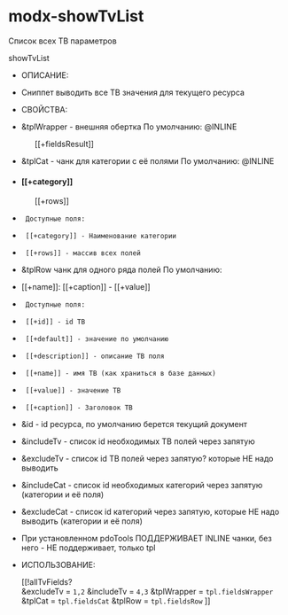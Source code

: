 # modx-showTvList
Список всех ТВ параметров

showTvList

 * ОПИСАНИЕ:
 * Сниппет выводить все ТВ значения для текущего ресурса


 * СВОЙСТВА:

 * &tplWrapper - внешняя обертка По умолчанию: @INLINE  <ul>[[+fieldsResult]]</ul>

 * &tplCat - чанк для категории с её полями По умолчанию: @INLINE  <li><h4>[[+category]]</h4> <ul>[[+rows]]</ul></li>
 *      Доступные поля:
 *      [[+category]] - Наименование категории
 *      [[+rows]] - массив всех полей


 * &tplRow  чанк для одного ряда полей По умолчанию: <li>[[+name]]: [[+caption]] - [[+value]]</li>
 *      Доступные поля:
 *      [[+id]] - id ТВ 
 *      [[+default]] - значение по умолчанию
 *      [[+description]] - описание ТВ поля 
 *      [[+name]] - имя ТВ (как храниться в базе данных)
 *      [[+value]] - значение ТВ  
 *      [[+caption]] - Заголовок ТВ 


 * &id - id ресурса, по умолчанию берется текущий документ
 * &includeTv - список id необходимых ТВ полей через запятую
 * &excludeTv - список id ТВ полей через запятую? которые НЕ надо выводить
 * &includeCat - список id необходимых категорий через запятую (категории и её поля)
 * &excludeCat - список  id категорий через запятую, которые НЕ надо выводить (категории и её поля)

 * При установленном pdoTools ПОДДЕРЖИВАЕТ INLINE чанки, без него - НЕ поддерживает, только tpl 


 * ИСПОЛЬЗОВАНИЕ:

    [[!allTvFields?     
       &excludeTv = `1,2` 
       &includeTv = `4,3` 
       &tplWrapper = `tpl.fieldsWrapper`
       &tplCat = `tpl.fieldsCat`
       &tplRow = `tpl.fieldsRow`
    ]]
